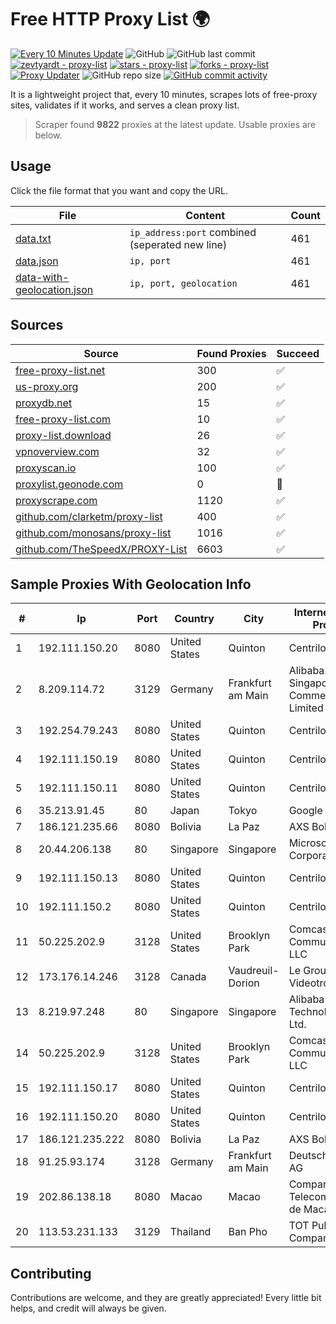 
# Free HTTP Proxy List 🌍

[![Every 10 Minutes Update](https://github.com/mertguvencli/http-proxy-list/actions/workflows/main.yml/badge.svg?branch=main)](https://github.com/mertguvencli/http-proxy-list/actions/workflows/main.yml)
![GitHub](https://img.shields.io/github/license/mertguvencli/http-proxy-list)
![GitHub last commit](https://img.shields.io/github/last-commit/mertguvencli/http-proxy-list)
[![zevtyardt - proxy-list](https://img.shields.io/static/v1?label=zevtyardt&message=proxy-list&color=blue&logo=github)](https://github.com/zevtyardt/proxy-list "Go to GitHub repo")
[![stars - proxy-list](https://img.shields.io/github/stars/zevtyardt/proxy-list?style=social)](https://github.com/zevtyardt/proxy-list)
[![forks - proxy-list](https://img.shields.io/github/forks/zevtyardt/proxy-list?style=social)](https://github.com/zevtyardt/proxy-list)
[![Proxy Updater](https://github.com/zevtyardt/proxy-list/workflows/Proxy%20Updater/badge.svg)](https://github.com/zevtyardt/proxy-list/actions?query=workflow:"Proxy+Updater")
![GitHub repo size](https://img.shields.io/github/repo-size/zevtyardt/proxy-list)
[![GitHub commit activity](https://img.shields.io/github/commit-activity/m/zevtyardt/proxy-list?logo=commits)](https://github.com/zevtyardt/proxy-list/commits/main)

It is a lightweight project that, every 10 minutes, scrapes lots of free-proxy sites, validates if it works, and serves a clean proxy list.

> Scraper found **9822** proxies at the latest update. Usable proxies are below.

## Usage

Click the file format that you want and copy the URL.

|File|Content|Count|
|----|-------|-----|
|[data.txt](https://raw.githubusercontent.com/mertguvencli/http-proxy-list/main/proxy-list/data.txt)|`ip_address:port` combined (seperated new line)|461|
|[data.json](https://raw.githubusercontent.com/mertguvencli/http-proxy-list/main/proxy-list/data.json)|`ip, port`|461|
|[data-with-geolocation.json](https://raw.githubusercontent.com/mertguvencli/http-proxy-list/main/proxy-list/data-with-geolocation.json)|`ip, port, geolocation`|461|

## Sources

|Source|Found Proxies|Succeed|
|------|-------------|-------|
|[free-proxy-list.net](https://free-proxy-list.net)|300|✅|
|[us-proxy.org](https://www.us-proxy.org)|200|✅|
|[proxydb.net](http://proxydb.net)|15|✅|
|[free-proxy-list.com](https://free-proxy-list.com/?page=&port=&type%5B%5D=http&type%5B%5D=https&up_time=0&search=Search)|10|✅|
|[proxy-list.download](https://www.proxy-list.download/HTTP)|26|✅|
|[vpnoverview.com](https://vpnoverview.com/privacy/anonymous-browsing/free-proxy-servers)|32|✅|
|[proxyscan.io](https://www.proxyscan.io)|100|✅|
|[proxylist.geonode.com](https://proxylist.geonode.com/api/proxy-list?limit=300&page=1&sort_by=lastChecked&sort_type=desc&protocols=http,https)|0|🚫|
|[proxyscrape.com](https://api.proxyscrape.com/v2/?request=displayproxies&protocol=http&timeout=10000&country=all&ssl=all&anonymity=all)|1120|✅|
|[github.com/clarketm/proxy-list](https://raw.githubusercontent.com/clarketm/proxy-list/master/proxy-list-raw.txt)|400|✅|
|[github.com/monosans/proxy-list](https://raw.githubusercontent.com/monosans/proxy-list/main/proxies/http.txt)|1016|✅|
|[github.com/TheSpeedX/PROXY-List](https://raw.githubusercontent.com/TheSpeedX/PROXY-List/master/http.txt)|6603|✅|


## Sample Proxies With Geolocation Info

|#|Ip|Port|Country|City|Internet Service Provider|
|-|--|----|-------|----|-------------------------|
|1|192.111.150.20|8080|United States|Quinton|Centrilogic|
|2|8.209.114.72|3129|Germany|Frankfurt am Main|Alibaba.com Singapore E-Commerce Private Limited|
|3|192.254.79.243|8080|United States|Quinton|Centrilogic|
|4|192.111.150.19|8080|United States|Quinton|Centrilogic|
|5|192.111.150.11|8080|United States|Quinton|Centrilogic|
|6|35.213.91.45|80|Japan|Tokyo|Google LLC|
|7|186.121.235.66|8080|Bolivia|La Paz|AXS Bolivia S. A.|
|8|20.44.206.138|80|Singapore|Singapore|Microsoft Corporation|
|9|192.111.150.13|8080|United States|Quinton|Centrilogic|
|10|192.111.150.2|8080|United States|Quinton|Centrilogic|
|11|50.225.202.9|3128|United States|Brooklyn Park|Comcast Cable Communications, LLC|
|12|173.176.14.246|3128|Canada|Vaudreuil-Dorion|Le Groupe Videotron Ltee|
|13|8.219.97.248|80|Singapore|Singapore|Alibaba (US) Technology Co., Ltd.|
|14|50.225.202.9|3128|United States|Brooklyn Park|Comcast Cable Communications, LLC|
|15|192.111.150.17|8080|United States|Quinton|Centrilogic|
|16|192.111.150.20|8080|United States|Quinton|Centrilogic|
|17|186.121.235.222|8080|Bolivia|La Paz|AXS Bolivia S. A.|
|18|91.25.93.174|3128|Germany|Frankfurt am Main|Deutsche Telekom AG|
|19|202.86.138.18|8080|Macao|Macao|Companhia de Telecomunicacoes de Macau|
|20|113.53.231.133|3129|Thailand|Ban Pho|TOT Public Company Limited|



## Contributing

Contributions are welcome, and they are greatly appreciated! Every
little bit helps, and credit will always be given.

